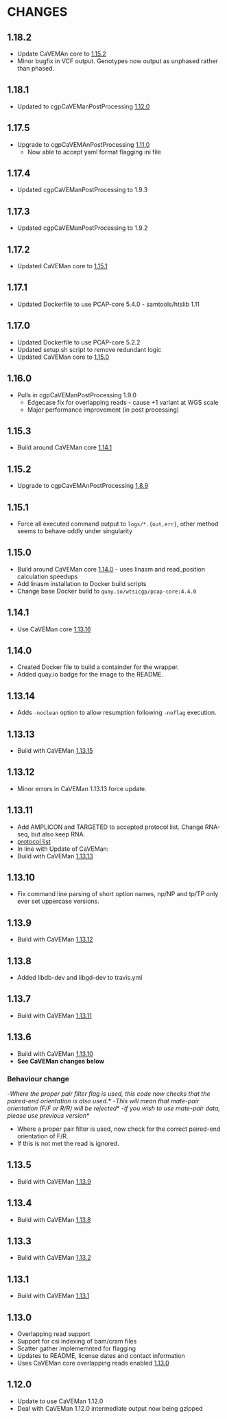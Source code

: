 # CHANGES

## 1.18.2

- Update CaVEMAn core to [1.15.2](https://github.com/cancerit/CaVEMan/releases/tag/1.15.2)
- Minor bugfix in VCF output. Genotypes now output as unphased rather than phased.

## 1.18.1

- Updated to cgpCaVEManPostProcessing [1.12.0](https://github.com/cancerit/cgpCaVEManPostProcessing/releases/tag/1.12.0)

## 1.17.5

- Upgrade to cgpCaVEMAnPostProcessing [1.11.0](https://github.com/cancerit/cgpCaVEManPostProcessing/releases/tag/1.11.0)
  - Now able to accept yaml format flagging ini file

## 1.17.4

- Updated cgpCaVEManPostProcessing to 1.9.3

## 1.17.3

- Updated cgpCaVEManPostProcessing to 1.9.2

## 1.17.2

- Updated CaVEMan core to [1.15.1](https://github.com/cancerit/CaVEMan/releases/tag/1.15.1)

## 1.17.1

- Updated Dockerfile to use PCAP-core 5.4.0 - samtools/htslib 1.11

## 1.17.0

- Updated Dockerfile to use PCAP-core 5.2.2
- Updated setup.sh script to remove redundant logic
- Updated CaVEMan core to [1.15.0](https://github.com/cancerit/CaVEMan/releases/tag/1.15.0)

## 1.16.0

- Pulls in cgpCaVEManPostProcessing 1.9.0
  - Edgecase fix for overlapping reads - cause +1 variant at WGS scale
  - Major performance improvement (in post processing)

## 1.15.3

- Build around CaVEMan core [1.14.1](https://github.com/cancerit/CaVEMan/releases/tag/1.14.0)

## 1.15.2

- Upgrade to cgpCavEMAnPostProcessing [1.8.9](https://github.com/cancerit/cgpCaVEManPostProcessing/releases/tag/1.8.9)

## 1.15.1

- Force all executed command output to `logs/*.{out,err}`, other method seems to behave oddly under singularity

## 1.15.0

- Build around CaVEMan core [1.14.0](https://github.com/cancerit/CaVEMan/releases/tag/1.14.0) - uses linasm and read_position calculation speedups
- Add linasm installation to Docker build scripts
- Change base Docker build to `quay.io/wtsicgp/pcap-core:4.4.0`

## 1.14.1

- Use CaVEMan core [1.13.16](https://github.com/cancerit/CaVEMan/releases/tag/1.13.16)

## 1.14.0

- Created Docker file to build a containder for the wrapper.
- Added quay.io badge for the image to the README.

## 1.13.14

- Adds `-noclean` option to allow resumption following `-noflag` execution.

## 1.13.13

- Build with CaVEMan [1.13.15](https://github.com/cancerit/CaVEMan/releases/tag/1.13.15)

## 1.13.12

- Minor errors in CaVEMan 1.13.13 force update.

## 1.13.11

- Add AMPLICON and TARGETED to accepted protocol list. Change RNA-seq, but also keep RNA.
- [protocol list](https://www.ebi.ac.uk/ena/submit/reads-library-strategy)
- In line with Update of CaVEMan:
- Build with CaVEMan [1.13.13](https://github.com/cancerit/CaVEMan/releases/tag/1.13.13)

## 1.13.10

- Fix command line parsing of short option names, np/NP and tp/TP only ever set uppercase versions.

## 1.13.9

- Build with CaVEMan [1.13.12](https://github.com/cancerit/CaVEMan/releases/tag/1.13.12)

## 1.13.8

- Added libdb-dev and libgd-dev to travis.yml

## 1.13.7

- Build with CaVEMan [1.13.11](https://github.com/cancerit/CaVEMan/releases/tag/1.13.11)

## 1.13.6

- Build with CaVEMan [1.13.10](https://github.com/cancerit/CaVEMan/releases/tag/1.13.10)
- **See CaVEMan changes below**

### Behaviour change

-*Where the proper pair filter flag is used, this code now checks that the paired-end orientation is also used.**
-*This will mean that mate-pair orientation (F/F or R/R) will be rejected**
-*If you wish to use mate-pair data, please use previous version**

- Where a proper pair filter is used, now check for the correct paired-end orientation of F/R.
- If this is not met the read is ignored.

## 1.13.5

- Build with CaVEMan [1.13.9](https://github.com/cancerit/CaVEMan/releases/tag/1.13.9)

## 1.13.4

- Build with CaVEMan [1.13.8](https://github.com/cancerit/CaVEMan/releases/tag/1.13.8)

## 1.13.3

- Build with CaVEMan [1.13.2](https://github.com/cancerit/CaVEMan/releases/tag/1.13.2)

## 1.13.1

- Build with CaVEMan [1.13.1](https://github.com/cancerit/CaVEMan/releases/tag/1.13.1)

## 1.13.0

- Overlapping read support
- Support for csi indexing of bam/cram files
- Scatter gather implememnted for flagging
- Updates to README, license dates and contact information
- Uses CaVEMan core overlapping reads enabled [1.13.0](https://github.com/cancerit/CaVEMan/releases/tag/1.13.0)

## 1.12.0

- Update to use CaVEMan 1.12.0
- Deal with CaVEMan 1.12.0 intermediate output now being gzipped
